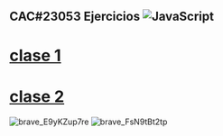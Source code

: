 ## CAC#23053 Ejercicios ![JavaScript](https://img.shields.io/badge/-JavaScript-222222?style=flat&logo=JavaScript&logoColor=F7DF1E&label=)
# [clase 1](https://cac-js-clase1.onrender.com)
# [clase 2](https://cac-js-clase2.onrender.com)

![brave_E9yKZup7re](https://user-images.githubusercontent.com/106033066/231346319-84d9df0b-afca-4c43-9a91-d9a5dd22f521.png)
![brave_FsN9tBt2tp](https://user-images.githubusercontent.com/106033066/232187266-93e0c983-562b-4d18-8f8e-f80152c8f83b.png)
